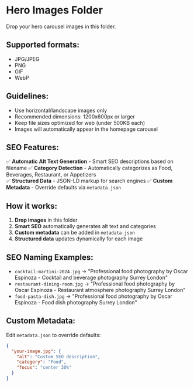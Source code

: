 # Hero Images Folder

Drop your hero carousel images in this folder.

## Supported formats:
- JPG/JPEG
- PNG
- GIF
- WebP

## Guidelines:
- Use horizontal/landscape images only
- Recommended dimensions: 1200x600px or larger
- Keep file sizes optimized for web (under 500KB each)
- Images will automatically appear in the homepage carousel

## SEO Features:
✅ **Automatic Alt Text Generation** - Smart SEO descriptions based on filename
✅ **Category Detection** - Automatically categorizes as Food, Beverages, Restaurant, or Appetizers  
✅ **Structured Data** - JSON-LD markup for search engines
✅ **Custom Metadata** - Override defaults via `metadata.json`

## How it works:
1. **Drop images** in this folder
2. **Smart SEO** automatically generates alt text and categories
3. **Custom metadata** can be added in `metadata.json`
4. **Structured data** updates dynamically for each image

## SEO Naming Examples:
- `cocktail-martini-2024.jpg` → "Professional food photography by Oscar Espinoza - Cocktail and beverage photography Surrey London"
- `restaurant-dining-room.jpg` → "Professional food photography by Oscar Espinoza - Restaurant atmosphere photography Surrey London"
- `food-pasta-dish.jpg` → "Professional food photography by Oscar Espinoza - Food dish photography Surrey London"

## Custom Metadata:
Edit `metadata.json` to override defaults:
```json
{
  "your-image.jpg": {
    "alt": "Custom SEO description",
    "category": "Food",
    "focus": "center 30%"
  }
}
```